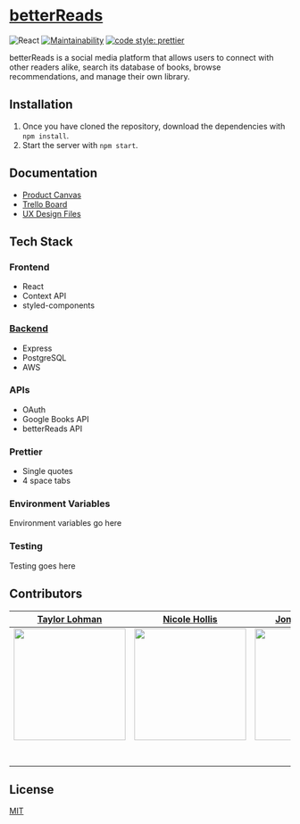 # [betterReads](https://github.com/Lambda-School-Labs/betterreads-frontend)

![React](https://img.shields.io/badge/react-v16.7.0--alpha.2-blue.svg)
[![Maintainability](https://api.codeclimate.com/v1/badges/a99a88d28ad37a79dbf6/maintainability)](https://codeclimate.com/github/codeclimate/codeclimate/maintainability)
[![code style: prettier](https://img.shields.io/badge/code_style-prettier-ff69b4.svg?style=flat)](https://github.com/prettier/prettier)

betterReads is a social media platform that allows users to connect with other readers alike, search its database of books, browse recommendations, and manage their own library.

## Installation

1. Once you have cloned the repository, download the dependencies with `npm install`.
2. Start the server with `npm start`.

## Documentation

-   [Product Canvas](https://www.notion.so/Better-Reads-66b5ba5a4c7e4036ab786e10b8c2de4d)
-   [Trello Board](https://trello.com)
-   [UX Design Files](https://figma.com)

## Tech Stack

### Frontend

-   React
-   Context API
-   styled-components

### [Backend](https://github.com/Lambda-School-Labs/betterreads-backend)

-   Express
-   PostgreSQL
-   AWS

### APIs

-   OAuth
-   Google Books API
-   betterReads API

### Prettier

-   Single quotes
-   4 space tabs

### Environment Variables

Environment variables go here

### Testing

Testing goes here

## Contributors

|                                     [Taylor Lohman](https://github.com/tclohm)                                      |                                      [Nicole Hollis](http://www.github.com/beautytechy)                                      |                                           [Jonah Aitchison](https://github.com/MarFan)                                           |                                                   [Michael Levick](https://github.com/mdlevick)                                                    |                                     [Miguel Nicolas](https://github.com/miugel)                                      |                                     [Aasa Christian](https://github.com/AasaChristian)                                      |
| :-----------------------------------------------------------------------------------------------------------------: | :--------------------------------------------------------------------------------------------------------------------------: | :------------------------------------------------------------------------------------------------------------------------------: | :------------------------------------------------------------------------------------------------------------------------------------------------: | :------------------------------------------------------------------------------------------------------------------: | :-------------------------------------------------------------------------------------------------------------------------: |
| [<img src="https://avatars3.githubusercontent.com/u/2380963?s=460&v=4" width = "200" />](https://github.com/tclohm) | [<img src="https://avatars3.githubusercontent.com/u/33879592?s=460&v=4" width = "200" />](http://www.github.com/beautytechy) |       [<img src="https://avatars0.githubusercontent.com/u/1047305?s=460&v=4" width = "200" />](https://github.com/MarFan)        |               [<img src="https://avatars1.githubusercontent.com/u/49565144?s=460&v=4" width = "200" />](https://github.com/mdlevick)               | [<img src="https://avatars0.githubusercontent.com/u/32444146?s=460&v=4" width = "200" />](https://github.com/miugel) | [<img src="https://avatars3.githubusercontent.com/u/54903068?s=460&v=4" width = "200" />](https://github.com/AasaChristian) |
|                 [<img src="https://github.com/favicon.ico" width="15"> ](https://github.com/tclohm)                 |                 [<img src="https://github.com/favicon.ico" width="15"> ](http://www.github.com/beautytechy)                  |                       [<img src="https://github.com/favicon.ico" width="15"> ](https://github.com/MarFan)                        |                               [<img src="https://github.com/favicon.ico" width="15"> ](https://github.com/mdlevick)                                |                 [<img src="https://github.com/favicon.ico" width="15"> ](https://github.com/miugel)                  |                 [<img src="https://github.com/favicon.ico" width="15"> ](https://github.com/AasaChristian)                  |
|    [ <img src="https://static.licdn.com/sc/h/al2o9zrvru7aqj8e1x2rzsrca" width="15"> ](https://www.linkedin.com/)    | [ <img src="https://static.licdn.com/sc/h/al2o9zrvru7aqj8e1x2rzsrca" width="15"> ](https://www.linkedin.com/in/beautytechy/) | [ <img src="https://static.licdn.com/sc/h/al2o9zrvru7aqj8e1x2rzsrca" width="15"> ](https://www.linkedin.com/in/jonah-aitchison/) | [ <img src="https://static.licdn.com/sc/h/al2o9zrvru7aqj8e1x2rzsrca" width="15"> ](https://www.linkedin.com/in/michael-david-levick-jr-81b4a0115/) |    [ <img src="https://static.licdn.com/sc/h/al2o9zrvru7aqj8e1x2rzsrca" width="15"> ](https://www.linkedin.com/)     |        [ <img src="https://static.licdn.com/sc/h/al2o9zrvru7aqj8e1x2rzsrca" width="15"> ](https://www.linkedin.com/)        |

## License

[MIT](./license)
